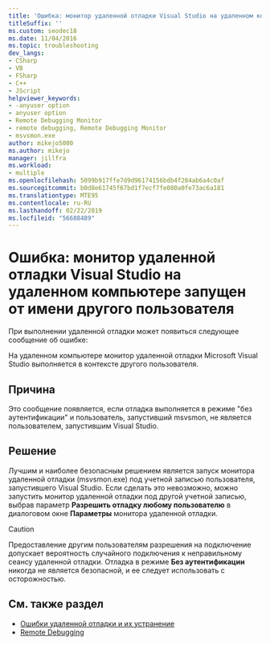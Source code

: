 ```yaml
---
title: 'Ошибка: монитор удаленной отладки Visual Studio на удаленном компьютере запущен от имени другого пользователя'
titleSuffix: ''
ms.custom: seodec18
ms.date: 11/04/2016
ms.topic: troubleshooting
dev_langs:
- CSharp
- VB
- FSharp
- C++
- JScript
helpviewer_keywords:
- -anyuser option
- anyuser option
- Remote Debugging Monitor
- remote debugging, Remote Debugging Monitor
- msvsmon.exe
author: mikejo5000
ms.author: mikejo
manager: jillfra
ms.workload:
- multiple
ms.openlocfilehash: 5099b917ffe7d9d96174156bdb4f284ab6a4c0af
ms.sourcegitcommit: b0d8e61745f67bd1f7ecf7fe080a0fe73ac6a181
ms.translationtype: MTE95
ms.contentlocale: ru-RU
ms.lasthandoff: 02/22/2019
ms.locfileid: "56688489"
---
```

# <a name="error-the-microsoft-visual-studio-remote-debugging-monitor-on-the-remote-computer-is-running-as-a-different-user"></a>Ошибка: монитор удаленной отладки Visual Studio на удаленном компьютере запущен от имени другого пользователя
При выполнении удаленной отладки может появиться следующее сообщение об ошибке:

 На удаленном компьютере монитор удаленной отладки Microsoft Visual Studio выполняется в контексте другого пользователя.

## <a name="cause"></a>Причина
 Это сообщение появляется, если отладка выполняется в режиме "без аутентификации" и пользователь, запустивший msvsmon, не является пользователем, запустившим Visual Studio.

## <a name="solution"></a>Решение
 Лучшим и наиболее безопасным решением является запуск монитора удаленной отладки (msvsmon.exe) под учетной записью пользователя, запустившего Visual Studio. Если сделать это невозможно, можно запустить монитор удаленной отладки под другой учетной записью, выбрав параметр **Разрешить отладку любому пользователю** в диалоговом окне **Параметры** монитора удаленной отладки.

> [!CAUTION]
>  Предоставление другим пользователям разрешения на подключение допускает вероятность случайного подключения к неправильному сеансу удаленной отладки. Отладка в режиме **Без аутентификации** никогда не является безопасной, и ее следует использовать с осторожностью.

## <a name="see-also"></a>См. также раздел
- [Ошибки удаленной отладки и их устранение](../debugger/remote-debugging-errors-and-troubleshooting.md)
- [Remote Debugging](../debugger/remote-debugging.md)